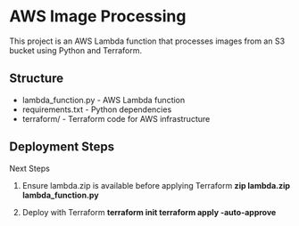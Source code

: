 # AWS Image Processing

This project is an AWS Lambda function that processes images from an S3 bucket using Python and Terraform.

## Structure
-  lambda_function.py - AWS Lambda function
- requirements.txt - Python dependencies
- terraform/ - Terraform code for AWS infrastructure

## Deployment Steps

Next Steps
1) Ensure lambda.zip is available before applying Terraform
      **zip lambda.zip lambda_function.py**

2) Deploy with Terraform
         **terraform init
         terraform apply -auto-approve**

